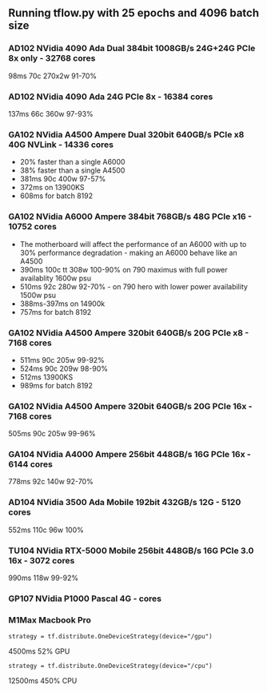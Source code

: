 
## Running tflow.py with 25 epochs and 4096 batch size
### AD102 NVidia 4090 Ada Dual 384bit 1008GB/s 24G+24G PCIe 8x only - 32768 cores
98ms 70c 270x2w 91-70%

### AD102 NVidia 4090 Ada 24G PCIe 8x - 16384 cores
137ms 66c 360w 97-93%

### GA102 NVidia A4500 Ampere Dual 320bit 640GB/s PCIe x8 40G NVLink - 14336 cores
- 20% faster than a single A6000
- 38% faster than a single A4500
- 381ms 90c 400w 97-57% 
- 372ms on 13900KS
- 608ms for batch 8192

### GA102 NVidia A6000 Ampere 384bit 768GB/s 48G PCIe x16 - 10752 cores
- The motherboard will affect the performance of an A6000 with up to 30% performance degradation - making an A6000 behave like an A4500
- 390ms 100c tt 308w 100-90% on 790 maximus with full power availablity 1600w psu
- 510ms 92c 280w 92-70% - on 790 hero with lower power availability 1500w psu
- 388ms-397ms on 14900k
- 757ms for batch 8192

### GA102 NVidia A4500 Ampere 320bit 640GB/s 20G PCIe x8 - 7168 cores
- 511ms 90c 205w 99-92%
- 524ms 90c 209w 98-90%
- 512ms 13900KS
- 989ms for batch 8192

### GA102 NVidia A4500 Ampere 320bit 640GB/s 20G PCIe 16x - 7168 cores
505ms 90c 205w 99-96%

### GA104 NVidia A4000 Ampere 256bit 448GB/s 16G PCIe 16x - 6144 cores
778ms 92c 140w 92-70%

### AD104 NVidia 3500 Ada Mobile 192bit 432GB/s 12G - 5120 cores
552ms 110c 96w 100%

### TU104 NVidia RTX-5000 Mobile 256bit 448GB/s 16G PCIe 3.0 16x - 3072 cores
990ms 118w 99-92%
### GP107 NVidia P1000 Pascal 4G - cores


### M1Max Macbook Pro
```
strategy = tf.distribute.OneDeviceStrategy(device="/gpu")
```
4500ms 52% GPU

```
strategy = tf.distribute.OneDeviceStrategy(device="/cpu")
```
12500ms 450% CPU
